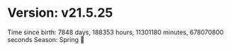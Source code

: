 # Version: v21.5.25
Time since birth: 7848 days, 188353 hours, 11301180 minutes, 678070800 seconds
Season: Spring 🌸
